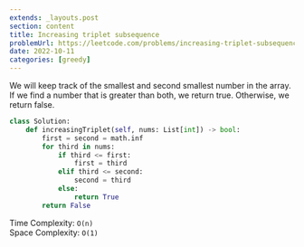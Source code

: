 ```yaml
---
extends: _layouts.post
section: content
title: Increasing triplet subsequence
problemUrl: https://leetcode.com/problems/increasing-triplet-subsequence/
date: 2022-10-11
categories: [greedy]
---
```


We will keep track of the smallest and second smallest number in the array. If we find a number that is greater than both, we return true. Otherwise, we return false.

```python
class Solution:
    def increasingTriplet(self, nums: List[int]) -> bool:
        first = second = math.inf
        for third in nums:
            if third <= first:
                first = third
            elif third <= second:
                second = third
            else:
                return True
        return False
```

Time Complexity: `O(n)` <br/>
Space Complexity: `O(1)`